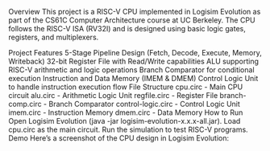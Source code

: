 Overview
This project is a RISC-V CPU implemented in Logisim Evolution as part of the CS61C Computer Architecture course at UC Berkeley. The CPU follows the RISC-V ISA (RV32I) and is designed using basic logic gates, registers, and multiplexers.

Project Features
5-Stage Pipeline Design (Fetch, Decode, Execute, Memory, Writeback)
32-bit Register File with Read/Write capabilities
ALU supporting RISC-V arithmetic and logic operations
Branch Comparator for conditional execution
Instruction and Data Memory (IMEM & DMEM)
Control Logic Unit to handle instruction execution flow
File Structure
cpu.circ - Main CPU circuit
alu.circ - Arithmetic Logic Unit
regfile.circ - Register File
branch-comp.circ - Branch Comparator
control-logic.circ - Control Logic Unit
imem.circ - Instruction Memory
dmem.circ - Data Memory
How to Run
Open Logisim Evolution (java -jar logisim-evolution-x.x.x-all.jar).
Load cpu.circ as the main circuit.
Run the simulation to test RISC-V programs.
Demo
Here’s a screenshot of the CPU design in Logisim Evolution:
